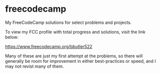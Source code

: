 # freecodecamp
My FreeCodeCamp solutions for select problems and projects.

To view my FCC profile with total progress and solutions, visit the link below:

https://www.freecodecamp.org/bbutler522

Many of these are just my first attempt at the problems, so there will generally be room for improvement in either best-practices or speed, and I may not revist many of them.
